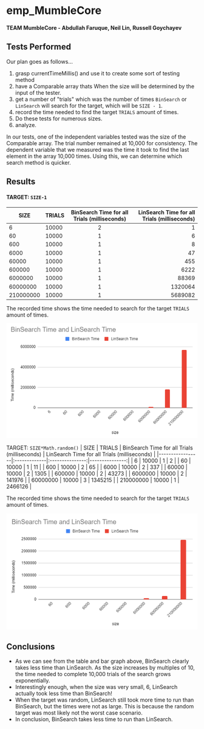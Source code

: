 # emp_MumbleCore
#### TEAM MumbleCore - Abdullah Faruque, Neil Lin, Russell Goychayev
## Tests Performed
Our plan goes as follows...
1. grasp currentTimeMillis() and use it to create some sort of testing method
2. have a Comparable array thats When the size will be determined by the input of the tester.
3. get a number of "trials" which was the number of times <code>BinSearch</code> or <code>LinSearch</code> will search for the target, which will be <code>SIZE - 1</code>.
4. record the time needed to find the target <code>TRIALS</code> amount of times.
5. Do these tests for numerous sizes.
6. analyze.

In our tests, one of the independent variables tested was the size of the Comparable array. The trial number remained at 10,000 for consistency. The dependent variable that we measured was the time it took to find the last element in the array 10,000 times. Using this, we can determine which search method is quicker.

## Results
#### TARGET: <code>SIZE-1</code>
| SIZE | TRIALS | BinSearch Time for all Trials (milliseconds)  | LinSearch Time for all Trials (milliseconds) |
|-----------------|:-------------|:---------------:|---------------:|
| 6         | 10000         | 2      | 1                  |
| 60        | 10000         | 1      | 6                  |
| 600       | 10000         | 1      | 8                  |
| 6000      | 10000         | 1      | 47                 |
| 60000     | 10000         | 1      | 455                |
| 600000    | 10000         | 1      | 6222               |
| 6000000   | 10000         | 1      | 88369              |
| 60000000  | 10000         | 1      | 1320064            |
| 210000000 | 10000         | 1      | 5689082            |

The recorded time shows the time needed to search for the target <code>TRIALS</code> amount of times.

![alt text](https://github.com/lineil28/emp_MumbleCore/blob/main/Capture2.PNG)

TARGET: <code>SIZE*Math.random()</code>
| SIZE | TRIALS | BinSearch Time for all Trials (milliseconds)  | LinSearch Time for all Trials (milliseconds) |
|-----------------|:-------------|:---------------:|---------------:|
| 6         | 10000         | 1      | 2                   |
| 60        | 10000         | 1      | 11                  |
| 600       | 10000         | 2      | 65                  |
| 6000      | 10000         | 2      | 337                 |
| 60000     | 10000         | 2      | 1305                |
| 600000    | 10000         | 2      | 43273               |
| 6000000   | 10000         | 2      | 141976              |
| 60000000  | 10000         | 3      | 1345215             |
| 210000000 | 10000         | 1      | 2466126             |

The recorded time shows the time needed to search for the target <code>TRIALS</code> amount of times.

![alt text](https://github.com/lineil28/emp_MumbleCore/blob/main/Capture.PNG)
## Conclusions
* As we can see from the table and bar graph above, BinSearch clearly takes less time than LinSearch. As the size increases by multiples of 10, the time needed to complete 10,000 trials of the search grows exponentially.
* Interestingly enough, when the size was very small, 6, LinSearch actually took less time than BinSearch!
* When the target was random, LinSearch still took more time to run than BinSearch, but the times were not as large. This is because the random target was most likely not the worst case scenario.
* In conclusion, BinSearch takes less time to run than LinSearch.
